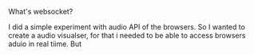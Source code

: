 What's websocket? 

I did a simple experiment with audio API of the browsers. So I wanted to create a audio visualser, for that i needed to be able to access browsers aduio in real tiime. But
